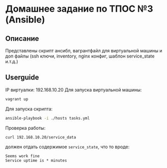 # Домашнее задание по ТПОС №3 (Ansible)

## Описание

Представлены скрипт ансибл, вагрантфайл для виртуальной машины и доп файлы (ssh ключи, inventory, nginx конфиг, шаблон service_state и.т.д.)

## Userguide
IP виртуалки: 192.168.10.20
Для запуска виртуальной машины:
```bash
vagrant up
```
Для запуска скрипта:
```bash
ansible-playbook -i ./hosts tasks.yml
```
Проверка работы:
```bash
curl 192.168.10.20/service_data
```
должен отдать содержимое ```service_state```, что то вроде:
```
Seems work fine
Service uptime is * minutes
```
